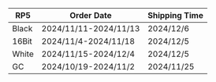|**RP5**|   **Order Date**    |**Shipping Time**|
|-------|---------------------|-----------------|
| Black |2024/11/11-2024/11/13|    2024/12/6    |
| 16Bit |2024/11/4-2024/11/18 |    2024/12/5    |
| White |2024/11/15-2024/12/4 |    2024/12/5    |
|  GC   |2024/10/19-2024/11/2 |   2024/11/25    |
